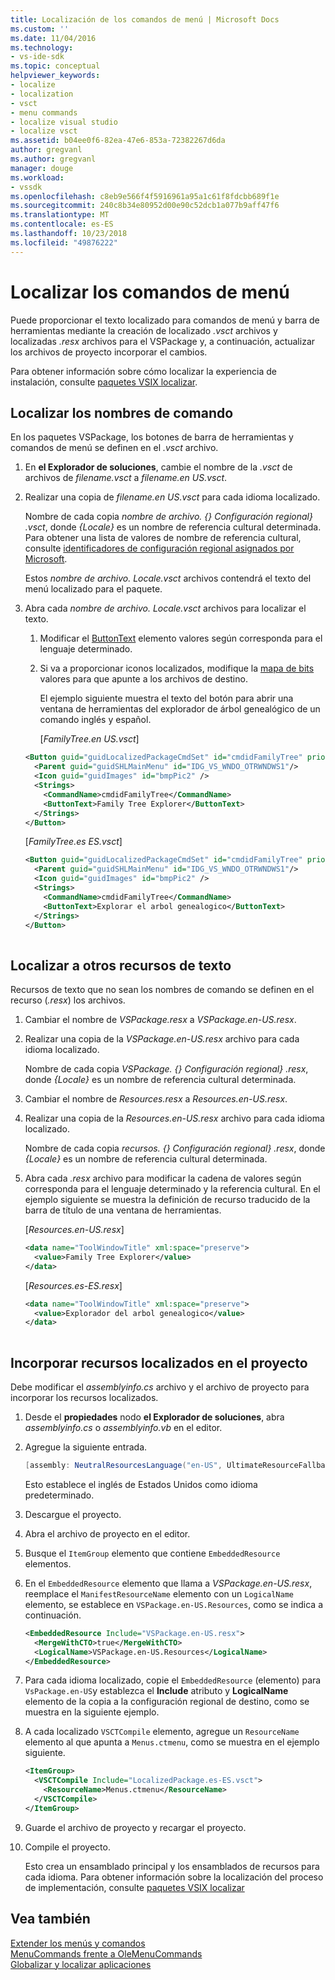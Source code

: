 ```yaml
---
title: Localización de los comandos de menú | Microsoft Docs
ms.custom: ''
ms.date: 11/04/2016
ms.technology:
- vs-ide-sdk
ms.topic: conceptual
helpviewer_keywords:
- localize
- localization
- vsct
- menu commands
- localize visual studio
- localize vsct
ms.assetid: b04ee0f6-82ea-47e6-853a-72382267d6da
author: gregvanl
ms.author: gregvanl
manager: douge
ms.workload:
- vssdk
ms.openlocfilehash: c8eb9e566f4f5916961a95a1c61f8fdcbb689f1e
ms.sourcegitcommit: 240c8b34e80952d00e90c52dcb1a077b9aff47f6
ms.translationtype: MT
ms.contentlocale: es-ES
ms.lasthandoff: 10/23/2018
ms.locfileid: "49876222"
---
```

# <a name="localize-menu-commands"></a>Localizar los comandos de menú
Puede proporcionar el texto localizado para comandos de menú y barra de herramientas mediante la creación de localizado *.vsct* archivos y localizadas *.resx* archivos para el VSPackage y, a continuación, actualizar los archivos de proyecto incorporar el cambios.  
  
 Para obtener información sobre cómo localizar la experiencia de instalación, consulte [paquetes VSIX localizar](../extensibility/localizing-vsix-packages.md).  
  
## <a name="localize-command-names"></a>Localizar los nombres de comando  
 En los paquetes VSPackage, los botones de barra de herramientas y comandos de menú se definen en el *.vsct* archivo.  
  
1. En **el Explorador de soluciones**, cambie el nombre de la *.vsct* de archivos de *filename.vsct* a *filename.en US.vsct*.  
  
2. Realizar una copia de *filename.en US.vsct* para cada idioma localizado.  
  
    Nombre de cada copia *nombre de archivo. {} Configuración regional} .vsct*, donde *{Locale}* es un nombre de referencia cultural determinada. Para obtener una lista de valores de nombre de referencia cultural, consulte [identificadores de configuración regional asignados por Microsoft](/windows/uwp/publish/supported-languages).  
  
    Estos *nombre de archivo. Locale.vsct* archivos contendrá el texto del menú localizado para el paquete.  
  
3. Abra cada *nombre de archivo. Locale.vsct* archivos para localizar el texto.  
  
   1. Modificar el [ButtonText](../extensibility/buttontext-element.md) elemento valores según corresponda para el lenguaje determinado.  
  
   2. Si va a proporcionar iconos localizados, modifique la [mapa de bits](../extensibility/bitmap-element.md) valores para que apunte a los archivos de destino.  
  
      El ejemplo siguiente muestra el texto del botón para abrir una ventana de herramientas del explorador de árbol genealógico de un comando inglés y español.  
  
      [*FamilyTree.en US.vsct*]  
  
   ```xml  
   <Button guid="guidLocalizedPackageCmdSet" id="cmdidFamilyTree" priority="0x0100" type="Button">  
     <Parent guid="guidSHLMainMenu" id="IDG_VS_WNDO_OTRWNDWS1"/>  
     <Icon guid="guidImages" id="bmpPic2" />  
     <Strings>  
       <CommandName>cmdidFamilyTree</CommandName>  
       <ButtonText>Family Tree Explorer</ButtonText>  
     </Strings>  
   </Button>  
   ```  
  
    [*FamilyTree.es ES.vsct*]  
  
   ```xml  
   <Button guid="guidLocalizedPackageCmdSet" id="cmdidFamilyTree" priority="0x0100" type="Button">  
     <Parent guid="guidSHLMainMenu" id="IDG_VS_WNDO_OTRWNDWS1"/>  
     <Icon guid="guidImages" id="bmpPic2" />  
     <Strings>  
       <CommandName>cmdidFamilyTree</CommandName>  
       <ButtonText>Explorar el arbol genealogico</ButtonText>  
     </Strings>  
   </Button>  
  
   ```  
  
## <a name="localize-other-text-resources"></a>Localizar a otros recursos de texto  
 Recursos de texto que no sean los nombres de comando se definen en el recurso (*.resx*) los archivos.  
  
1.  Cambiar el nombre de *VSPackage.resx* a *VSPackage.en-US.resx*.  
  
2.  Realizar una copia de la *VSPackage.en-US.resx* archivo para cada idioma localizado.  
  
     Nombre de cada copia *VSPackage. {} Configuración regional} .resx*, donde *{Locale}* es un nombre de referencia cultural determinada.  
  
3.  Cambiar el nombre de *Resources.resx* a *Resources.en-US.resx*.  
  
4.  Realizar una copia de la *Resources.en-US.resx* archivo para cada idioma localizado.  
  
     Nombre de cada copia *recursos. {} Configuración regional} .resx*, donde *{Locale}* es un nombre de referencia cultural determinada.  
  
5.  Abra cada *.resx* archivo para modificar la cadena de valores según corresponda para el lenguaje determinado y la referencia cultural. En el ejemplo siguiente se muestra la definición de recurso traducido de la barra de título de una ventana de herramientas.  
  
     [*Resources.en-US.resx*]  
  
    ```xml  
    <data name="ToolWindowTitle" xml:space="preserve">  
      <value>Family Tree Explorer</value>  
    </data>  
    ```  
  
     [*Resources.es-ES.resx*]  
  
    ```xml  
    <data name="ToolWindowTitle" xml:space="preserve">  
      <value>Explorador del arbol genealogico</value>  
    </data>  
  
    ```  
  
## <a name="incorporate-localized-resources-into-the-project"></a>Incorporar recursos localizados en el proyecto  
 Debe modificar el *assemblyinfo.cs* archivo y el archivo de proyecto para incorporar los recursos localizados.  
  
1.  Desde el **propiedades** nodo **el Explorador de soluciones**, abra *assemblyinfo.cs* o *assemblyinfo.vb* en el editor.  
  
2.  Agregue la siguiente entrada.  
  
    ```csharp  
    [assembly: NeutralResourcesLanguage("en-US", UltimateResourceFallbackLocation.Satellite)]  
    ```  
  
     Esto establece el inglés de Estados Unidos como idioma predeterminado.  
  
3.  Descargue el proyecto.  
  
4.  Abra el archivo de proyecto en el editor.  
  
5.  Busque el `ItemGroup` elemento que contiene `EmbeddedResource` elementos.  
  
6.  En el `EmbeddedResource` elemento que llama a *VSPackage.en-US.resx*, reemplace el `ManifestResourceName` elemento con un `LogicalName` elemento, se establece en `VSPackage.en-US.Resources`, como se indica a continuación.  
  
    ```xml  
    <EmbeddedResource Include="VSPackage.en-US.resx">  
      <MergeWithCTO>true</MergeWithCTO>  
      <LogicalName>VSPackage.en-US.Resources</LogicalName>  
    </EmbeddedResource>  
    ```  
  
7.  Para cada idioma localizado, copie el `EmbeddedResource` (elemento) para `VsPackage.en-US`y establezca el **Include** atributo y **LogicalName** elemento de la copia a la configuración regional de destino, como se muestra en la siguiente ejemplo.  
  
8.  A cada localizado `VSCTCompile` elemento, agregue un `ResourceName` elemento al que apunta a `Menus.ctmenu`, como se muestra en el ejemplo siguiente.  
  
    ```xml  
    <ItemGroup>  
      <VSCTCompile Include="LocalizedPackage.es-ES.vsct">  
        <ResourceName>Menus.ctmenu</ResourceName>  
      </VSCTCompile>  
    </ItemGroup>  
    ```  
  
9. Guarde el archivo de proyecto y recargar el proyecto.  
  
10. Compile el proyecto.  
  
     Esto crea un ensamblado principal y los ensamblados de recursos para cada idioma. Para obtener información sobre la localización del proceso de implementación, consulte [paquetes VSIX localizar](../extensibility/localizing-vsix-packages.md)  
  
## <a name="see-also"></a>Vea también  
 [Extender los menús y comandos](../extensibility/extending-menus-and-commands.md)   
 [MenuCommands frente a OleMenuCommands](../extensibility/menucommands-vs-olemenucommands.md)   
 [Globalizar y localizar aplicaciones](../ide/globalizing-and-localizing-applications.md)